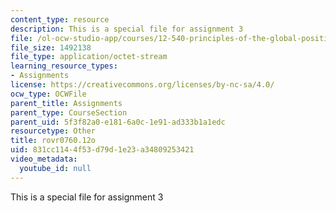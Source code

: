 ```yaml
---
content_type: resource
description: This is a special file for assignment 3
file: /ol-ocw-studio-app/courses/12-540-principles-of-the-global-positioning-system-spring-2012/831cc1144f53d79d1e23a34809253421_rovr0760.12o
file_size: 1492138
file_type: application/octet-stream
learning_resource_types:
- Assignments
license: https://creativecommons.org/licenses/by-nc-sa/4.0/
ocw_type: OCWFile
parent_title: Assignments
parent_type: CourseSection
parent_uid: 5f3f82a0-e181-6a0c-1e91-ad333b1a1edc
resourcetype: Other
title: rovr0760.12o
uid: 831cc114-4f53-d79d-1e23-a34809253421
video_metadata:
  youtube_id: null
---
```

This is a special file for assignment 3